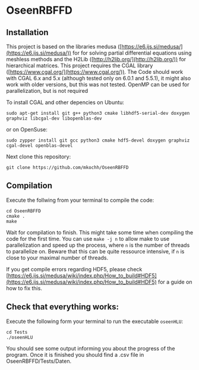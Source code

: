 # OseenRBFFD
## Installation
This project is based on the libraries medusa ([https://e6.ijs.si/medusa/](https://e6.ijs.si/medusa/)) for for solving partial differential equations using meshless methods 
and the H2Lib ([http://h2lib.org/](http://h2lib.org/)) for hierarchical matrices.
This project requires the CGAL library ([https://www.cgal.org/](https://www.cgal.org/)). 
The Code should work with CGAL 6.x and 5.x (although tested only on 6.0.1 and 5.5.1), 
it might also work with older versions, but this was not tested.
OpenMP can be used for parallelization, but is not required

To install CGAL and other depencies on Ubuntu:
```
sudo apt-get install git g++ python3 cmake libhdf5-serial-dev doxygen graphviz libcgal-dev libopenblas-dev
```

or on OpenSuse:
```
sudo zypper install git gcc python3 cmake hdf5-devel doxygen graphviz cgal-devel openblas-devel
```

Next clone this repository:
```
git clone https://github.com/mkochh/OseenRBFFD
```

## Compilation
Execute the follwing from your terminal to compile the code:
```
cd OseenRBFFD
cmake .
make
```

Wait for compilation to finish. This might take some time when compiling the code for the first time.
You can use `make -j n` to allow make to use parallelization and speed up the process, where `n` is the number of threads to parallelize on.
Beware that this can be quite ressource intensive, if `n` is close to your maximal number of threads.

If you get compile errors regarding HDF5, please check [https://e6.ijs.si/medusa/wiki/index.php/How_to_build#HDF5](https://e6.ijs.si/medusa/wiki/index.php/How_to_build#HDF5) for a guide on how to fix this.

## Check that everything works:
Execute the following form your terminal to run the executable `oseenHLU`:
```
cd Tests
./oseenHLU
```
You should see some output informing you about the progress of the program.
Once it is finished you should find a .csv file in OseenRBFFD/Tests/Daten.
